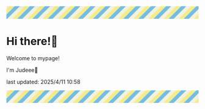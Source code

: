 <!-- Header image -->
<img src="./pokemon/pokemon_30.png" width="1000">

# Hi there!👋

Welcome to mypage!

I'm Judeee🐷

last updated: 2025/4/11 10:58

<!-- Footer image -->
<img src="./pokemon/pokemon_30.png" width="1000">
